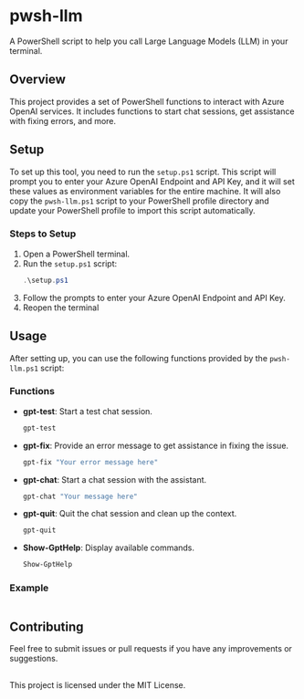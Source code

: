 # pwsh-llm

A PowerShell script to help you call Large Language Models (LLM) in your terminal.

## Overview

This project provides a set of PowerShell functions to interact with Azure OpenAI services. It includes functions to start chat sessions, get assistance with fixing errors, and more.

## Setup

To set up this tool, you need to run the `setup.ps1` script. This script will prompt you to enter your Azure OpenAI Endpoint and API Key, and it will set these values as environment variables for the entire machine. It will also copy the `pwsh-llm.ps1` script to your PowerShell profile directory and update your PowerShell profile to import this script automatically.

### Steps to Setup

1. Open a PowerShell terminal.
2. Run the `setup.ps1` script:
    ```powershell
    .\setup.ps1
    ```
3. Follow the prompts to enter your Azure OpenAI Endpoint and API Key.
4. Reopen the terminal

## Usage

After setting up, you can use the following functions provided by the `pwsh-llm.ps1` script:

### Functions

- **gpt-test**: Start a test chat session.
    ```powershell
    gpt-test
    ```

- **gpt-fix**: Provide an error message to get assistance in fixing the issue.
    ```powershell
    gpt-fix "Your error message here"
    ```

- **gpt-chat**: Start a chat session with the assistant.
    ```powershell
    gpt-chat "Your message here"
    ```

- **gpt-quit**: Quit the chat session and clean up the context.
    ```powershell
    gpt-quit
    ```

- **Show-GptHelp**: Display available commands.
    ```powershell
    Show-GptHelp
    ```
### Example
```ps1

```
## Contributing
Feel free to submit issues or pull requests if you have any improvements or suggestions.

## 
This project is licensed under the MIT License.

